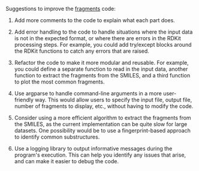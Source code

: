 Suggestions to improve the [fragments](https://github.com/saevrenk/fragments.git) code:

1. Add more comments to the code to explain what each part does. 

2. Add error handling to the code to handle situations where the input data is not in the expected format, or where there are errors in the RDKit processing steps. For example, you could add try/except blocks around the RDKit functions to catch any errors that are raised.

3. Refactor the code to make it more modular and reusable. For example, you could define a separate function to read in the input data, another function to extract the fragments from the SMILES, and a third function to plot the most common fragments.

4. Use argparse to handle command-line arguments in a more user-friendly way. This would allow users to specify the input file, output file, number of fragments to display, etc., without having to modify the code.

5. Consider using a more efficient algorithm to extract the fragments from the SMILES, as the current implementation can be quite slow for large datasets. One possibility would be to use a fingerprint-based approach to identify common substructures.

6. Use a logging library to output informative messages during the program's execution. This can help you identify any issues that arise, and can make it easier to debug the code.
